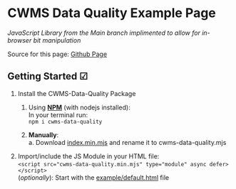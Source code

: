 # CWMS Data Quality Example Page
_JavaScript Library from the Main branch implimented to allow for in-browser bit manipulation_

Source for this page: [Github Page](https://krowvin.github.io/CWMS-Data-Quality/)

## Getting Started ☑ 
1. Install the CWMS-Data-Quality Package
   1. Using [**NPM**](https://www.npmjs.com/package/cwms-data-quality) (with nodejs installed):  
      In your terminal run:  
        `npm i cwms-data-quality`

   2. **Manually**:  
        a. Download [index.min.mjs](https://github.com/krowvin/CWMS-Data-Quality/blob/master/index.mjs) and rename it to 
        cwms-data-quality.mjs  
2. Import/include the JS Module in your HTML file:  
    ```<script src="cwms-data-quality.min.mjs" type="module" async defer></script>```  
    (_optionally_): Start with the [example/default.html](https://github.com/krowvin/CWMS-Data-Quality/blob/master/example/index.html) file
